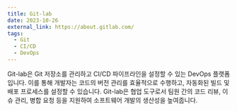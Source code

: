 ```yaml
---
title: Git-lab
date: 2023-10-26
external_link: https://about.gitlab.com/
tags:
  - Git
  - CI/CD
  - DevOps
---
```


Git-lab은 Git 저장소를 관리하고 CI/CD 파이프라인을 설정할 수 있는 DevOps 플랫폼입니다. 이를 통해 개발자는 코드의 버전 관리를 효율적으로 수행하고, 자동화된 빌드 및 배포 프로세스를 설정할 수 있습니다. Git-lab은 협업 도구로서 팀원 간의 코드 리뷰, 이슈 관리, 병합 요청 등을 지원하여 소프트웨어 개발의 생산성을 높여줍니다.
